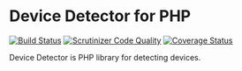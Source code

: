 Device Detector for PHP
==============

[![Build Status](https://travis-ci.org/zientalak/devicedetector.svg?branch=master)](https://travis-ci.org/zientalak/devicedetector)
[![Scrutinizer Code Quality](https://scrutinizer-ci.com/g/zientalak/devicedetector/badges/quality-score.png?b=master)](https://scrutinizer-ci.com/g/zientalak/devicedetector/?branch=master)
[![Coverage Status](https://coveralls.io/repos/zientalak/devicedetector/badge.svg?branch=master)](https://coveralls.io/r/zientalak/devicedetector?branch=master)

Device Detector is PHP library for detecting devices.
